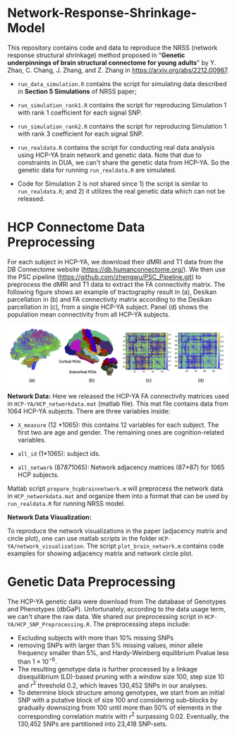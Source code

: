 # Network-Response-Shrinkage-Model

This repository contains code and data to reproduce the NRSS (network response structural shrinkage) method proposed in "**Genetic underpinnings of brain structural connectome for young adults**" by Y. Zhao, C. Chang, J. Zhang, and Z. Zhang in https://arxiv.org/abs/2212.00967. 
 
 - `run_data_simulation.R` contains the script for simulating data described in **Section 5 Simulations** of NRSS paper;
 
 - `run_simulation_rank1.R` contains the script for reproducing Simulation 1 with rank 1 coefficient for each signal SNP. 
 
 - `run_simulation_rank2.R` contains the script for reproducing Simulation 1 with rank 3 coefficient for each signal SNP. 
 
 - `run_realdata.R` contains the script for conducting real data analysis using HCP-YA brain network and genetic data. Note that due to constraints in DUA, we can't share the genetic data from HCP-YA. So the genetic data for running `run_realdata.R` are simulated. 
 
 - Code for Simulation 2 is not shared since 1) the script is similar to `run_realdata.R`; and 2) it utilizes the real genetic data which can not be released. 
 

# HCP Connectome Data Preprocessing
For each subject in HCP-YA, we download their dMRI and T1 data from the DB Connectome website (https://db.humanconnectome.org/). We then use the PSC pipeline (https://github.com/zhengwu/PSC_Pipeline.git) to preprocess the dMRI and T1 data to extract the FA connectivity matrix. The following figure shows an example of tractography result in (a),  Desikan parcellation  in (b) and   FA connectivity matrix  according to the Desikan parcellation in (c), from a single HCP-YA subject. Panel (d) shows the population mean connectivity from all HCP-YA subjects.

![](figures/into_figure2.png)

**Network Data:** Here we released the HCP-YA FA connectivity matrices used in `HCP-YA/HCP_networkdata.mat` (matlab file). This mat file contains data from 1064 HCP-YA subjects. There are three variables inside:

- `X_measure` (12 *1065): this contains 12 variables for each subject. The first two are age and gender. The remaining ones are cognition-related variables. 

- `all_id` (1*1065): subject ids. 

- `all_network` (87*87*1065): Network adjacency matrices (87*87) for 1065 HCP subjects. 

Matlab script `prepare_hcpbrainnetwork.m` will preprocess the network data in `HCP_networkdata.mat` and organize them into a format that can be used by `run_realdata.R` for running NRSS model. 

**Network Data Visualization:** 

To reproduce the network visualizations in the paper (adjacency matrix and circle plot), one can use matlab scripts in the folder `HCP-YA/network_visualization`. The script `plot_brain_network.m` contains code examples for showing adjacency matrix and network circle plot. 


# Genetic Data Preprocessing
The HCP-YA genetic data were download from The database of Genotypes and Phenotypes (dbGaP). Unfortunately, according to the data usage term, we can't share the raw data. We shared our preprocessing script in `HCP-YA/HCP_SNP_Preprocessing.R`. The preprocessing steps include:

- Excluding subjects with more than $10\%$ missing SNPs
- removing SNPs with larger than $5\%$ missing values, minor allele frequency
smaller than $5\%$, and Hardy-Weinberg equilibrium Pvalue less than $1\times 10^{-6}$. 
- The resulting genotype data is further processed by a linkage disequilibrium (LD)-based pruning with a window size 100, step size 10 and $r^2$ threshold 0.2, which leaves 130,452 SNPs in our analyses. 
- To determine block structure among genotypes, we start from an initial SNP with a putative block of size 100 and considering sub-blocks by gradually downsizing from 100 until more than 50\% of elements in the corresponding correlation matrix with $r^2$ surpassing 0.02. Eventually, the 130,452 SNPs are partitioned into 23,418 SNP-sets.  
